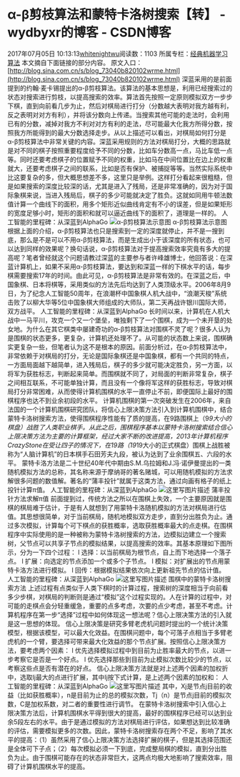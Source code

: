 # α-β剪枝算法和蒙特卡洛树搜索【转】 - wydbyxr的博客 - CSDN博客
2017年07月05日 10:13:13[whitenightwu](https://me.csdn.net/wydbyxr)阅读数：1103
所属专栏：[经典机器学习算法](https://blog.csdn.net/column/details/28812.html)
本文摘自下面链接的部分内容。 
原文入口：[http://blog.sina.com.cn/s/blog_73040b820102wrme.html](http://blog.sina.com.cn/s/blog_73040b820102wrme.html)
深蓝采用的是前面提到的约翰·麦卡锡提出的α-β剪枝算法。该算法的基本思想是，利用已经搜索过的状态对搜索进行剪枝，以提高搜索的效率。算法首先按照一定原则模拟双方一步步下棋，直到向前看几步为止，然后对棋局进行打分（分数越大表明对我方越有利，反之表明对对方有利），并将该分数向上传递。当搜索其他可能的走法时，会利用已有的分数，减掉对我方不利对对方有利的走法，尽可能最大化我方所得分数，按照我方所能得到的最大分数选择走步。从以上描述可以看出，对棋局如何打分是α-β剪枝算法中非常关键的内容。深蓝采用规则的方法对棋局打分，大概的思路就是对不同的棋子按照重要程度给予不同的分数，比如车分数高一点，马比车低一点等。同时还要考虑棋子的位置赋予不同的权重，比如马在中间位置比在边上的权重就大，还要考虑棋子之间的联系，比如是否有保护、被捕捉等等。当然实际系统中比这要复杂的多，但大概思想差不多，这里只是举例。这样打分看起来很粗糙，但是如果搜索的深度比较深的话，尤其是进入了残局，还是非常准确的，因为对于国际象棋来说，当进入残局后，棋子的多少可能就决定了胜负。这就如同用牛顿法数值计算一个曲线下的面积，用多个矩形近似曲线肯定有不小的误差，但是如果矩形的宽度足够小时，矩形的面积和就可以逼近曲线下的面积了，道理是一样的。 
人工智能的里程碑：从深蓝到AlphaGo
![α-β剪枝算法示意图](http://s11.sinaimg.cn/mw690/0026AANkzy77U8Tv0ue4a&690)
α-β剪枝算法示意图 
根据上面的介绍，α-β剪枝算法也只是搜索到一定的深度就停止，并不是一搜到底，那么是不是可以不用α-β剪枝算法，而是生成出小于该深度的所有状态，也可以达到同样的效果呢？换句话说，α-β剪枝算法对于提高搜索效率究竟有多大的提高呢？笔者曾经就这个问题请教过深蓝的主要参与者许峰雄博士，他回答说：在深蓝计算机上，如果不采用α-β剪枝算法，要达到和深蓝一样的下棋水平的话，每步棋需要搜索17年的时间。由此可见，α-β剪枝算法是非常有效的。在深蓝之后，中国象棋、日本将棋等，采用类似的方法先后均达到了人类顶级水平。2006年8月9日，为了纪念人工智能50周年，在浪潮杯中国象棋人机大战中，“浪潮天梭”系统击败了以柳大华等5位中国象棋大师组成的大师队，第二天再战许银川国际大师，双方战平。 
人工智能的里程碑：从深蓝到AlphaGo
长时间以来，计算机在人机大战中一马平川，攻克一个又一个堡垒，唯独剩下了一个围棋，成为一个未开垦的处女地。为什么在其它棋类中屡建奇功的α-β剪枝算法对围棋不灵了呢？很多人认为是围棋的状态更多，更复杂，计算机还处理不了。从可能的状态数上来说，围棋确实更复杂一些，但笔者认为这不是根本的原因。前面分析过，在α-β剪枝算法中，非常依赖于对棋局的打分，无论是国际象棋还是中国象棋，都有一个共同的特点，一方面局面越下越简单，进入残局后，棋子的多少就可能决定胜负，另一方面，以将军为获胜标志，判断起来简单。而围棋就不同了，对局面的判断非常复杂，棋子之间相互联系，不可能单独计算，而且没有一个像将军这样的获胜标志，导致对棋局打分非常困难，从而使得计算机围棋的水平一直停止不前，即便国际上最好的围棋程序也达不到业余初段的水平。 
计算机围棋的第一次突破发生在2006年，来自法国的一个计算机围棋研究团队，将信心上限决策方法引入到计算机围棋中，结合蒙特卡洛树搜索方法，使得围棋程序性能有了质的提高，在9路围棋上（9*9大小的棋盘）战胜了人类职业棋手。从此之后，围棋程序基本以蒙特卡洛树搜索结合信心上限决策方法为主要的计算框架，经过大家不断的改进提高，2013年计算机程序CrazyStone在受让四子的情况下，在19路（19*19大小的正式棋盘）围棋上战胜被称为“人脑计算机”的日本棋手石田芳夫九段，被认为达到了业余围棋五、六段的水平。 
蒙特卡洛方法是二十世纪40年代中期由S.M.乌拉姆和J.冯·诺伊曼提出的一类随机模拟方法的总称，其名称来源于摩纳哥的著名赌城，可以用随机模拟的方法求解很多问题的数值解。著名的“蒲丰投针”就属于这类方法，通过向画有格子的纸上投针计算π值。 
人工智能的里程碑：从深蓝到AlphaGo 
![这里写图片描述](http://s15.sinaimg.cn/mw690/0026AANkzy77U9bDC5Ude&690)
蒲丰投针方法求解π值 
前面提到过，传统方法之所以在围棋上失效，一个主要原因就是围棋的棋局难于估计，于是有人就想到了用蒙特卡洛随机模拟的方法对棋局进行估值。其思想很简单，对于当前棋局，随机地模拟双方走步，直到分出胜负为止。通过多次模拟，计算每个可下棋点的获胜概率，选取获胜概率最大的点走棋。在围棋程序中实际使用的是一种被称为蒙特卡洛树搜索的方法，边模拟边建立一个搜索树，父节点可以共享子节点的模拟结果，以提高搜索的效率。其基本原理如下图所示，分为一下四个过程： 
l  选择：以当前棋局为根节点，自上而下地选择一个落子点。 
l  扩展：向选定的节点添加一个或多个子节点。 
l  模拟：对扩展出的节点用蒙特卡洛方法进行模拟。 
l  回传：根据模拟结果依次向上更新祖先节点的估计值。 
人工智能的里程碑：从深蓝到AlphaGo 
![这里写图片描述](http://s4.sinaimg.cn/mw690/0026AANkzy77U9kKsltd3&690)
围棋中的蒙特卡洛树搜索方法
上述过程有点类似于人类下棋时的计算过程，搜索树的深度相当于向前看多少步棋，对棋局的判断则是通过“模拟”这个过程实现的。人在计算的过程中，对可能的走棋点会分轻重缓急，重要的点多考虑，次要的点少考虑，甚至不考虑。计算机程序在第一步“选择”过程中如何体现这一想法呢？信心上限决策方法的引入就是这一思想的体现。 
信心上限决策是研究多臂老虎机问题时提出的一个统计决策模型，根据该模型，可以最大化效益。在围棋问题中，每个可落子点相当于多臂老虎机的一个臂，要选择可带来最大化效益的那个节点扩展。按照信心上限决策方法，要考虑两个因素： 
l  优先选择模拟过程中到目前为止胜率最大的节点，以进一步考察它是否是一个好点。 
l  优先选择那些到目前为止模拟次数比较少的节点，以考察这些点是否有潜在的好点。
信心上限决策方法就是对上述两个因素的加权折中，选取Ij最大的点进行扩展，其中Ij按下式计算，是上述两个因素的加权和： 
人工智能的里程碑：从深蓝到AlphaGo 
![这里写图片描述](http://s9.sinaimg.cn/mw690/0026AANkzy77U9tfBfaf8&690)
其中，Xj是节点j目前的收益（比如获胜概率），n是目前为止的总的模拟次数，Tj（n）是节点j目前的模拟次数，C是加权系数，对二者的重要性进行调节。 
在蒙特卡洛树搜索中引入信心上限决策方法后，计算机围棋水平得到很大的提高，最好的围棋程序已经可以达到业余5段左右的水平。由于是通过模拟的方法对棋局进行评估，如果想达到比较准确的评估，需要模拟更多的次数。因此，蒙特卡洛树搜索存在两个不足，影响了其水平的提高：（1）虽然采用了信心上限决策方法选择扩展的棋子，但是其选择范围还是全体可下子点；（2）每次模拟必须一下到底，完成整局棋的模拟，直到分出胜负为止。由于围棋可能存在的状态非常巨大，这两点均极大地影响了搜索效率，阻碍了计算机围棋水平的提高。
